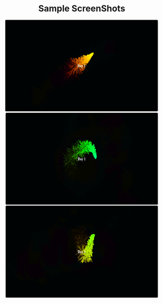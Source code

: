 # Sample ScreenShots

<body align="center">
  <div>
      <img src="./ScreenShots/Day1-1.png" width="500" height=300" ></img>
      <img src="./ScreenShots/Day1-2.png" width="500" height="300"></img>
      <img src="./ScreenShots/Day1-3.png" width="500" height="300"></img>
  </div>
</body>
